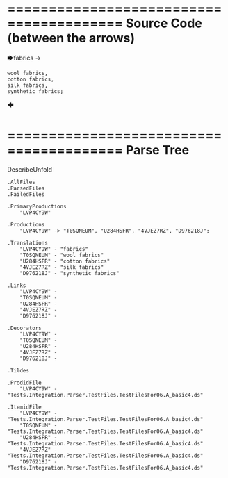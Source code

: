 ========================================
Source Code (between the arrows)
========================================

🡆fabrics ->

    wool fabrics,
    cotton fabrics,
    silk fabrics,
    synthetic fabrics;
🡄

========================================
Parse Tree
========================================
DescribeUnfold

    .AllFiles
    .ParsedFiles
    .FailedFiles

    .PrimaryProductions
        "LVP4CY9W" 

    .Productions
        "LVP4CY9W" -> "T0SQNEUM", "U284HSFR", "4VJEZ7RZ", "D976218J";

    .Translations
        "LVP4CY9W" - "fabrics"
        "T0SQNEUM" - "wool fabrics"
        "U284HSFR" - "cotton fabrics"
        "4VJEZ7RZ" - "silk fabrics"
        "D976218J" - "synthetic fabrics"

    .Links
        "LVP4CY9W" - 
        "T0SQNEUM" - 
        "U284HSFR" - 
        "4VJEZ7RZ" - 
        "D976218J" - 

    .Decorators
        "LVP4CY9W" - 
        "T0SQNEUM" - 
        "U284HSFR" - 
        "4VJEZ7RZ" - 
        "D976218J" - 

    .Tildes

    .ProdidFile
        "LVP4CY9W" - "Tests.Integration.Parser.TestFiles.TestFilesFor06.A_basic4.ds"

    .ItemidFile
        "LVP4CY9W" - "Tests.Integration.Parser.TestFiles.TestFilesFor06.A_basic4.ds"
        "T0SQNEUM" - "Tests.Integration.Parser.TestFiles.TestFilesFor06.A_basic4.ds"
        "U284HSFR" - "Tests.Integration.Parser.TestFiles.TestFilesFor06.A_basic4.ds"
        "4VJEZ7RZ" - "Tests.Integration.Parser.TestFiles.TestFilesFor06.A_basic4.ds"
        "D976218J" - "Tests.Integration.Parser.TestFiles.TestFilesFor06.A_basic4.ds"

